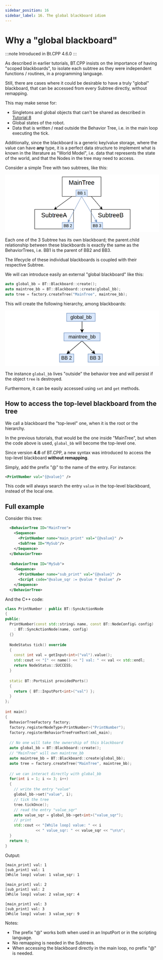 ```yaml
---
sidebar_position: 16
sidebar_label: 16. The global blackboard idiom
---
```


# Why a "global blackboard" 

:::note
Introduced in Bt.CPP 4.6.0
:::

As described in earlier tutorials, BT.CPP insists on the importance of having "scoped blackboards", to
isolate each subtree as they were independent functions / routines, in a programming language.

Still, there are cases where it could be desirable to have a truly "global" blackboard, that can be 
accessed from every Subtree directly, without remapping.

This may make sense for:

- Singletons and global objects that can't be shared as described in [Tutorial 8](tutorial-basics/tutorial_08_additional_args.md)
- Global states of the robot. 
- Data that is written / read outside the Behavior Tree, i.e. in the main loop executing the tick.

Additionally, since the blackboard is a generic key/value storage, where the value can have **any** type,
it is a perfect data structure to implement what is known in the literature as "World Model",
i.e. data that represents the state of the world, and that the Nodes in the tree may need to access.


Consider a simple Tree with two subtrees, like this:

![tree_hierarchy.png](images/tree_hierarchy.png)

Each one of the 3 Subtree has its own blackboard; the parent.child relationship between these
blackboards is exactly the same as the BehaviorTrees, i.e. BB1 is the parent of BB2 and BB3.

The lifecycle of these individual blackboards is coupled with their respective Subtree.

We will can introduce easily an external "global blackboard" like this:

```cpp
auto global_bb = BT::Blackboard::create();
auto maintree_bb = BT::Blackboard::create(global_bb);
auto tree = factory.createTree("MainTree", maintree_bb);
```

This will create the following hierarchy, among blackboards:

![bb_hierarchy.png](images/bb_hierarchy.png)

The instance `global_bb` lives "outside" the behavior tree and will persist if the 
object `tree` is destroyed.

Furthermore, it can be easily accessed using `set` and `get` methods.

## How to access the top-level blackboard from the tree

We call a blackboard the "top-level" one, when it is the root or the hierarchy.

In the previous tutorials, that would be the one inside "MainTree", but when the code above 
is used, `global_bb` will become the top-level one.

Since version **4.6** of BT.CPP, a new syntax was introduced to access the top-level
blackboard **without remapping**.

Simply, add the prefix "@" to the name of the entry. For instance:


```xml
<PrintNumber val="{@value}" />
```

This code will always search the entry `value` in the top-level blackboard, instead of the local one.

## Full example

Consider this tree:

```xml
  <BehaviorTree ID="MainTree">
    <Sequence>
      <PrintNumber name="main_print" val="{@value}" />
      <SubTree ID="MySub"/>
    </Sequence>
  </BehaviorTree>

  <BehaviorTree ID="MySub">
    <Sequence>
      <PrintNumber name="sub_print" val="{@value}" />
      <Script code="@value_sqr := @value * @value" />
    </Sequence>
  </BehaviorTree>
```

And the C++ code:

```cpp
class PrintNumber : public BT::SyncActionNode
{
public:
  PrintNumber(const std::string& name, const BT::NodeConfig& config)
    : BT::SyncActionNode(name, config)
  {}

  NodeStatus tick() override
  {
    const int val = getInput<int>("val").value();
    std::cout << "[" << name() << "] val: " << val << std::endl;
    return NodeStatus::SUCCESS;
  }

  static BT::PortsList providedPorts()
  {
    return { BT::InputPort<int>("val") };
  }
};

int main()
{
  BehaviorTreeFactory factory;
  factory.registerNodeType<PrintNumber>("PrintNumber");
  factory.registerBehaviorTreeFromText(xml_main);

  // No one will take the ownership of this blackboard
  auto global_bb = BT::Blackboard::create();
  // "MainTree" will own maintree_bb
  auto maintree_bb = BT::Blackboard::create(global_bb);
  auto tree = factory.createTree("MainTree", maintree_bb);

  // we can interact directly with global_bb
  for(int i = 1; i <= 3; i++)
  {
    // write the entry "value"
    global_bb->set("value", i);
    // tick the tree
    tree.tickOnce();
    // read the entry "value_sqr"
    auto value_sqr = global_bb->get<int>("value_sqr");
    // print 
    std::cout << "[While loop] value: " << i 
              << " value_sqr: " << value_sqr << "\n\n";
  }
  return 0;
}
```

Output:
```
[main_print] val: 1
[sub_print] val: 1
[While loop] value: 1 value_sqr: 1

[main_print] val: 2
[sub_print] val: 2
[While loop] value: 2 value_sqr: 4

[main_print] val: 3
[sub_print] val: 3
[While loop] value: 3 value_sqr: 9
```

Notes:

- The prefix "@" works both when used in an InputPort or in the scripting language.
- No remapping is needed in the Subtrees.
- When accessing the blackboard directly in the main loop, no prefix "@" is needed.